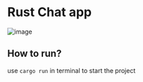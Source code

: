 # Rust Chat app

![image](https://user-images.githubusercontent.com/71739468/193327521-98b84ca3-7b2c-4191-8ab9-2443c2c130b9.png)


## How to run?

use `cargo run` in terminal to start the project

